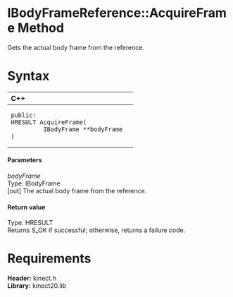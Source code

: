 IBodyFrameReference::AcquireFrame Method  
========================================  

Gets the actual body frame from the reference. <span id="syntaxSection"></span>

Syntax  
======  

<table>
<colgroup>
<col width="100%" />
</colgroup>
<thead>
<tr class="header">
<th align="left">C++</th>
</tr>
</thead>
<tbody>
<tr class="odd">
<td align="left"><pre><code>public:  
HRESULT AcquireFrame(  
         IBodyFrame **bodyFrame  
)</code></pre></td>
</tr>
</tbody>
</table>

<span id="ID4EG"></span>
#### Parameters  

*bodyFrame*    
Type: IBodyFrame  
[out] The actual body frame from the reference.  

<span id="ID4EP"></span>
#### Return value  

Type: HRESULT  
Returns S\_OK if successful; otherwise, returns a failure code.  

<span id="requirements"></span>

Requirements  
============  

**Header:** kinect.h  
**Library:** kinect20.lib  



<!--Please do not edit the data in the comment block below.-->
<!--
TOCTitle : AcquireFrame Method
RLTitle : IBodyFrameReference::AcquireFrame Method
KeywordK : AcquireFrame method
KeywordK : IBodyFrameReference::AcquireFrame method
KeywordF : IBodyFrameReference::AcquireFrame
KeywordF : AcquireFrame
KeywordF : Microsoft.Kinect.kinect.IBodyFrameReference.AcquireFrame(IBodyFrame@)
KeywordA : M:Microsoft.Kinect.kinect.IBodyFrameReference.AcquireFrame(IBodyFrame@)
AssetID : M:Microsoft.Kinect.kinect.IBodyFrameReference.AcquireFrame(IBodyFrame@)
Locale : en-us
CommunityContent : 1
APIType : Managed
APILocation : 
APIName : Microsoft.Kinect.kinect.IBodyFrameReference::AcquireFrame
TargetOS : Windows
TopicType : kbSyntax
DevLang : C++
DocSet : K4Wv2
ProjType : K4Wv2Proj
Technology : Kinect for Windows
Product : Kinect for Windows SDK v2
productversion : 20
-->
